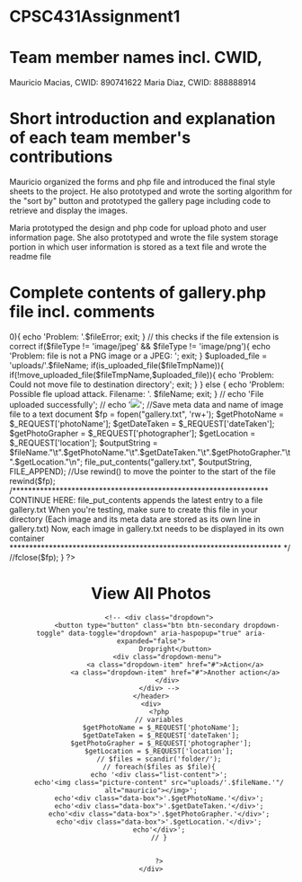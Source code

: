 # CPSC431Assignment1

# Team member names incl. CWID,
Mauricio Macias, CWID: 890741622
Maria Diaz, CWID: 888888914

# Short introduction and explanation of each team member's contributions
Mauricio organized the forms and php file and introduced the final style sheets to the project. 
He also prototyped and wrote the sorting algorithm for the "sort by" button and prototyped the gallery page
including code to retrieve and display the images.

Maria prototyped the design and php code for upload photo and user information page.
She also prototyped and wrote the file system storage portion in which user information is stored as a text file
and wrote the readme file

# Complete contents of gallery.php file incl. comments

<?php
if(isset($_POST["submit"])) {
    // variables
    $file = $_FILES['fileToUpload'];
    $fileName = $_FILES['fileToUpload']['name'];
    $fileTmpName = $_FILES['fileToUpload']['tmp_name'];
    $fileError = $_FILES['fileToUpload']['error'];
    // this gets the extension of the file already
    $fileType = $_FILES['fileToUpload']['type'];

    //if there is a error then display error sign
    if($fileError > 0){
        echo 'Problem: '.$fileError;
        exit;
    } 
    // this checks if the file extension is correct
    if($fileType != 'image/jpeg' && $fileType != 'image/png'){
        echo 'Problem: file is not a PNG image or a JPEG: ';
        exit;
    } 

     $uploaded_file = 'uploads/'.$fileName;

     if(is_uploaded_file($fileTmpName)){
         if(!move_uploaded_file($fileTmpName,$uploaded_file)){
             echo 'Problem: Could not move file to destination directory';
             exit;
         }
    }
    else {
        echo 'Problem: Possible fle upload attack. Filename: '. $fileName;
        exit;
    }
    // echo 'File uploaded successfully';
    // echo '<img src="uploads/'.$fileName.'"/>';
	
	//Save meta data and name of image file to a text document
	
	$fp = fopen("gallery.txt", 'rw+');
	
	$getPhotoName = $_REQUEST['photoName'];
	$getDateTaken = $_REQUEST['dateTaken'];
    $getPhotoGrapher = $_REQUEST['photographer'];
    $getLocation = $_REQUEST['location'];

	$outputString = $fileName."\t".$getPhotoName."\t".$getDateTaken."\t".$getPhotoGrapher."\t".$getLocation."\n";
	
	
	file_put_contents("gallery.txt", $outputString, FILE_APPEND);
	//Use rewind() to move the pointer to the start of the file
	rewind($fp);
	
	
	/*****************************************************************
	CONTINUE HERE:
	
	file_put_contents appends the latest entry to a file gallery.txt
	When you're testing, make sure to create this file in your directory
	
	(Each image and its meta data are stored as its own line in gallery.txt)
	
	Now, each image in gallery.txt needs to be displayed in its own container
	*********************************************************************
	*/
	
	//fclose($fp);
	
	
}
?>

<!DOCTYPE html>
<html lang="en">
<head>
    <meta charset="UTF-8">
    <title>Gallery</title>
    <link rel="stylesheet" 
    href="<link rel="stylesheet" href="https://cdnjs.cloudflare.com/ajax/libs/normalize/8.0.1/normalize.min.css">
    <link rel="stylesheet" href="stylesheets/styles.css">
</head>
<body>
    <header>
        <h1>View All Photos</h1>

        <!-- <div class="dropdown">
            <button type="button" class="btn btn-secondary dropdown-toggle" data-toggle="dropdown" aria-haspopup="true" aria-expanded="false">
                Dropright</button>
            <div class="dropdown-menu">
                <a class="dropdown-item" href="#">Action</a>
                <a class="dropdown-item" href="#">Another action</a>
            </div>
        </div> -->
    </header>
    <div>
        <?php
        // variables
         $getPhotoName = $_REQUEST['photoName'];
         $getDateTaken = $_REQUEST['dateTaken'];
         $getPhotoGrapher = $_REQUEST['photographer'];
         $getLocation = $_REQUEST['location']; 
        // $files = scandir('folder/');
        // foreach($files as $file){
        echo '<div class="list-content">';
        echo'<img class="picture-content" src="uploads/'.$fileName.'"/ alt="mauricio"></img>';
        echo'<div class="data-box">'.$getPhotoName.'</div>';
        echo'<div class="data-box">'.$getDateTaken.'</div>';
        echo'<div class="data-box">'.$getPhotoGrapher.'</div>';
        echo'<div class="data-box">'.$getLocation.'</div>';
        echo'</div>';
        // }
		
		
        ?>
    </div>
</main>
</body>
</html>
